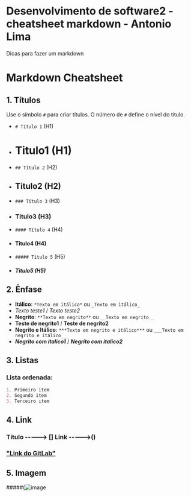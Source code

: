# Desenvolvimento de software2 - cheatsheet markdown - Antonio Lima
Dicas para fazer um markdown
# Markdown Cheatsheet

## 1. Títulos
Use o símbolo `#` para criar títulos. O número de `#` define o nível do título.

- `# Título 1` (H1)
- # Titulo1 (H1)
- `## Título 2` (H2)
- ## Titulo2 (H2)
- `### Título 3` (H3)
- ### Titulo3 (H3)
- `#### Título 4` (H4)
- #### Titulo4 (H4)
- `##### Título 5` (H5)
- ##### Titulo5 (H5)

  
## 2. Ênfase
- **Itálico**: `*Texto em itálico*` ou `_Texto em itálico_`
- *Texto teste1* / _Texto teste2_
- **Negrito**: `**Texto em negrito**` ou `__Texto em negrito__`
- **Teste de negrito1** / __Teste de negrito2__
- **Negrito e Itálico**: `***Texto em negrito e itálico***` ou `___Texto em negrito e itálico___`
- ***Negrito com italico1*** / ___Negrito com italico2___

## 3. Listas
### Lista ordenada:
```markdown
1. Primeiro item
2. Segundo item
3. Terceiro item
```
## 4. Link
###  Titulo -----> [] Link ----->()
### ["Link do GitLab"](https://gitlab.com/jala-university1/cohort-4/oficial-pt-desenvolvimento-de-software-2-cssd-125.ga.t1.25.m2/se-o-d/capstone/loans-module)


## 5. Imagem

#####(![image](https://github.com/user-attachments/assets/ddfb81bc-193a-45bd-9f05-df2f7eaa546f)
